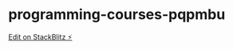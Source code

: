# programming-courses-pqpmbu

[Edit on StackBlitz ⚡️](https://stackblitz.com/edit/programming-courses-pqpmbu)